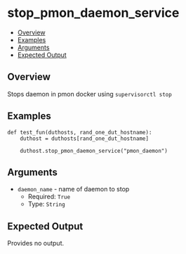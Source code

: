 # stop_pmon_daemon_service

- [Overview](#overview)
- [Examples](#examples)
- [Arguments](#arguments)
- [Expected Output](#expected-output)

## Overview
Stops daemon in pmon docker using `supervisorctl stop`

## Examples
```
def test_fun(duthosts, rand_one_dut_hostname):
    duthost = duthosts[rand_one_dut_hostname]

    duthost.stop_pmon_daemon_service("pmon_daemon")
```

## Arguments
- `daemon_name` - name of daemon to stop
    - Required: `True`
    - Type: `String`

## Expected Output
Provides no output.